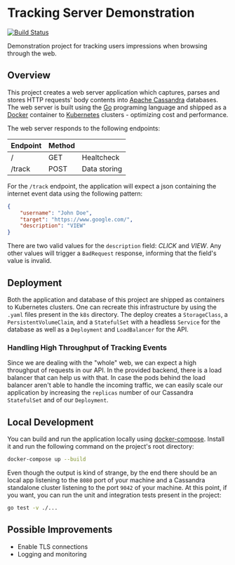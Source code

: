 Tracking Server Demonstration
====

[![Build Status](https://travis-ci.org/wbgalvao/tracking_server.svg?branch=master)](https://travis-ci.org/wbgalvao/tracking_server)

Demonstration project for tracking users impressions when browsing through the web.

## Overview

This project creates a web server application which captures, parses and stores HTTP requests' body contents into [Apache Cassandra](https://cassandra.apache.org/) databases. The web server is built using the [Go](http://golang.org/) programing language and shipped as a [Docker](https://www.docker.com/) container to [Kubernetes](https://kubernetes.io/) clusters - optimizing cost and performance.

The web server responds to the following endpoints:

| Endpoint | Method |              |
|----------|--------|--------------|
| /        | GET    | Healtcheck   |
| /track   | POST   | Data storing |

For the `/track` endpoint, the application will expect a json containing the internet event data using the following pattern:

```json
{
    "username": "John Doe",
    "target": "https://www.google.com/",
    "description": "VIEW"
}
```

There are two valid values for the `description` field: _CLICK_ and _VIEW_. Any other values will trigger a `BadRequest` response, informing that the field's value is invalid.

## Deployment

Both the application and database of this project are shipped as containers to Kubernetes clusters. One can recreate this infrastructure by using the `.yaml` files present in the `k8s` directory. The deploy creates a `StorageClass`, a `PersistentVolumeClaim`, and a `StatefulSet` with a headless `Service` for the database as well as a `Deployment` and `LoadBalancer` for the API.

### Handling High Throughput of Tracking Events

Since we are dealing with the "whole" web, we can expect a high throughput of requests in our API. In the provided backend, there is a load balancer that can help us with that. In case the pods behind the load balancer aren't able to handle the incoming traffic, we can easily scale our application by increasing the `replicas` number of our Cassandra `StatefulSet` and of our `Deployment`.

## Local Development

You can build and run the application locally using [docker-compose](https://docs.docker.com/compose/). Install it and run the following command on the project's root directory:

```bash
docker-compose up --build
```

Even though the output is kind of strange, by the end there should be an local app listening to the `8080` port of your machine and a Cassandra standalone cluster listening to the port `9042` of your machine. At this point, if you want, you can run the unit and integration tests present in the project:

```bash
go test -v ./...
```


## Possible Improvements
* Enable TLS connections
* Logging and monitoring
